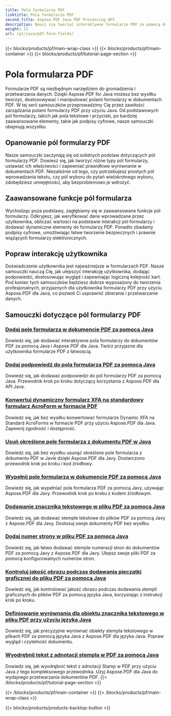 ```yaml
---
title: Pola formularza PDF
linktitle: Pola formularza PDF
second_title: Aspose.PDF Java PDF Processing API
description: Naucz się tworzyć interaktywne formularze PDF za pomocą Aspose.PDF dla Java. Kompleksowe samouczki dotyczące wydajnej manipulacji polami formularza.
weight: 11
url: /pl/java/pdf-form-fields/
---
```


{{< blocks/products/pf/main-wrap-class >}}
{{< blocks/products/pf/main-container >}}
{{< blocks/products/pf/tutorial-page-section >}}

# Pola formularza PDF


Formularze PDF są niezbędnym narzędziem do gromadzenia i przetwarzania danych. Dzięki Aspose.PDF for Java możesz bez wysiłku tworzyć, dostosowywać i manipulować polami formularzy w dokumentach PDF. W tej serii samouczków przeprowadzimy Cię przez zawiłości zarządzania polami formularzy PDF przy użyciu Java. Od podstawowych pól formularzy, takich jak pola tekstowe i przyciski, po bardziej zaawansowane elementy, takie jak podpisy cyfrowe, nasze samouczki obejmują wszystko.

## Opanowanie pól formularzy PDF

Nasze samouczki zaczynają się od solidnych podstaw dotyczących pól formularzy PDF. Dowiesz się, jak tworzyć różne typy pól formularzy, ustawiać ich właściwości i zapewniać prawidłowe wyrównanie w dokumentach PDF. Niezależnie od tego, czy potrzebujesz prostych pól wprowadzania tekstu, czy pól wyboru do pytań wielokrotnego wyboru, zdobędziesz umiejętności, aby bezproblemowo je wdrożyć.

## Zaawansowane funkcje pól formularza

Wychodząc poza podstawy, zagłębiamy się w zaawansowane funkcje pól formularzy. Odkryjesz, jak weryfikować dane wprowadzane przez użytkownika, obliczać wartości na podstawie interakcji pól formularzy i dodawać dynamiczne elementy do formularzy PDF. Ponadto zbadamy podpisy cyfrowe, umożliwiając łatwe tworzenie bezpiecznych i prawnie wiążących formularzy elektronicznych.

## Popraw interakcję użytkownika

Doświadczenie użytkownika jest najważniejsze w formularzach PDF. Nasze samouczki nauczą Cię, jak ulepszyć interakcję użytkownika, dodając podpowiedzi, dostosowując wygląd i zapewniając logiczną kolejność kart. Pod koniec tych samouczków będziesz dobrze wyposażony do tworzenia profesjonalnych, przyjaznych dla użytkownika formularzy PDF przy użyciu Aspose.PDF dla Java, co pozwoli Ci usprawnić zbieranie i przetwarzanie danych.

## Samouczki dotyczące pól formularzy PDF
### [Dodaj pole formularza w dokumencie PDF za pomocą Java](./add-form-field-in-pdf-document-using-java/)
Dowiedz się, jak dodawać interaktywne pola formularzy do dokumentów PDF za pomocą Java i Aspose.PDF dla Java. Twórz przyjazne dla użytkownika formularze PDF z łatwością.
### [Dodaj podpowiedź do pola formularza PDF za pomocą Java](./add-tooltip-to-pdf-form-field-with-java/)
Dowiedz się, jak dodawać podpowiedzi do pól formularzy PDF za pomocą Java. Przewodnik krok po kroku dotyczący korzystania z Aspose.PDF dla API Java.
### [Konwertuj dynamiczny formularz XFA na standardowy formularz AcroForm w formacie PDF](./convert-dynamic-xfa-form-to-standard-acroform-in-pdf/)
Dowiedz się, jak bez wysiłku konwertować formularze Dynamic XFA na Standard AcroForms w formacie PDF przy użyciu Aspose.PDF dla Java. Zapewnij zgodność i dostępność.
### [Usuń określone pole formularza z dokumentu PDF w Java](./delete-particular-form-field-from-pdf-document-in-java/)
Dowiedz się, jak bez wysiłku usunąć określone pole formularza z dokumentu PDF w Javie dzięki Aspose.PDF dla Javy. Dostarczono przewodnik krok po kroku i kod źródłowy.
### [Wypełnij pole formularza w dokumencie PDF za pomocą Java](./fill-form-field-in-pdf-document-with-java/)
Dowiedz się, jak wypełniać pola formularza PDF za pomocą Javy, używając Aspose.PDF dla Javy. Przewodnik krok po kroku z kodem źródłowym.
### [Dodawanie znacznika tekstowego w pliku PDF za pomocą Java](./adding-text-stamp-in-pdf-file-using-java/)
Dowiedz się, jak dodawać stemple tekstowe do plików PDF za pomocą Javy z Aspose.PDF dla Javy. Dostosuj swoje dokumenty PDF bez wysiłku.
### [Dodaj numer strony w pliku PDF za pomocą Java](./add-page-number-stamp-in-pdf-using-java/)
Dowiedz się, jak łatwo dodawać stemple numeracji stron do dokumentów PDF za pomocą Javy z Aspose.PDF dla Javy. Ulepsz swoje pliki PDF za pomocą konfigurowalnych numerów stron.
### [Kontroluj jakość obrazu podczas dodawania pieczątki graficznej do pliku PDF za pomocą Java](./control-image-quality-when-adding-image-stamp-in-pdf-using-java/)
Dowiedz się, jak kontrolować jakość obrazu podczas dodawania stempli graficznych do plików PDF za pomocą języka Java, korzystając z instrukcji krok po kroku.
### [Definiowanie wyrównania dla obiektu znacznika tekstowego w pliku PDF przy użyciu języka Java](./define-alignment-for-text-stamp-object-in-pdf-using-java/)
Dowiedz się, jak precyzyjnie wyrównać obiekty stempla tekstowego w plikach PDF za pomocą języka Java z Aspose.PDF dla języka Java. Popraw wygląd i czytelność dokumentu.
### [Wyodrębnij tekst z adnotacji stempla w PDF za pomocą Java](./extract-text-from-stamp-annotation-in-pdf-using-java/)
Dowiedz się, jak wyodrębnić tekst z adnotacji Stamp w PDF przy użyciu Java z tego kompleksowego przewodnika. Użyj Aspose.PDF dla Java do wydajnego przetwarzania dokumentów PDF.
{{< /blocks/products/pf/tutorial-page-section >}}

{{< /blocks/products/pf/main-container >}}
{{< /blocks/products/pf/main-wrap-class >}}

{{< blocks/products/products-backtop-button >}}
